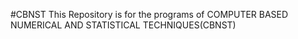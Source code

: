 #CBNST
This Repository is for the programs of COMPUTER BASED NUMERICAL AND STATISTICAL TECHNIQUES(CBNST)

